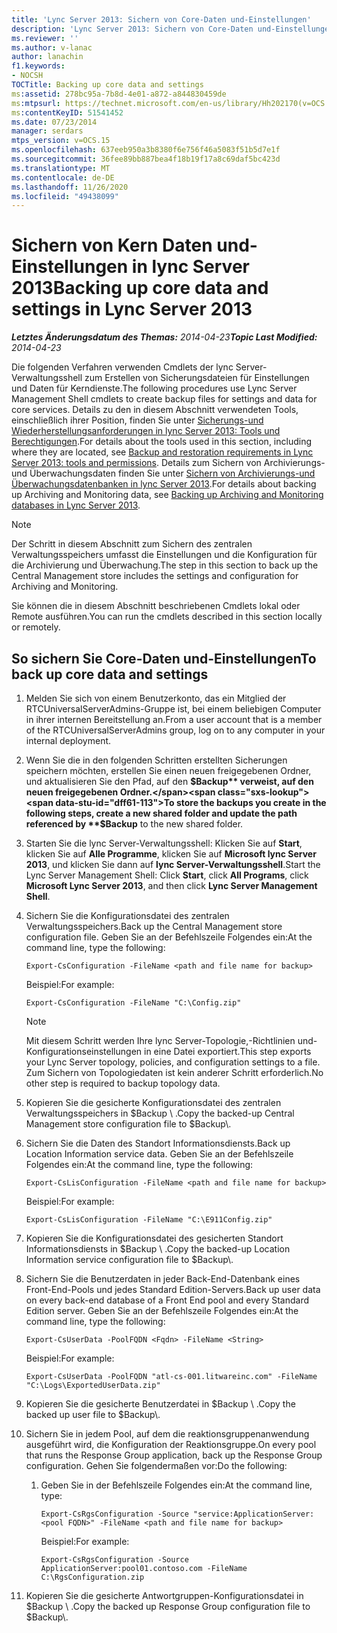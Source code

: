 ```yaml
---
title: 'Lync Server 2013: Sichern von Core-Daten und-Einstellungen'
description: 'Lync Server 2013: Sichern von Core-Daten und-Einstellungen'
ms.reviewer: ''
ms.author: v-lanac
author: lanachin
f1.keywords:
- NOCSH
TOCTitle: Backing up core data and settings
ms:assetid: 278bc95a-7b8d-4e01-a872-a844830459de
ms:mtpsurl: https://technet.microsoft.com/en-us/library/Hh202170(v=OCS.15)
ms:contentKeyID: 51541452
ms.date: 07/23/2014
manager: serdars
mtps_version: v=OCS.15
ms.openlocfilehash: 637eeb950a3b8380f6e756f46a5083f51b5d7e1f
ms.sourcegitcommit: 36fee89bb887bea4f18b19f17a8c69daf5bc423d
ms.translationtype: MT
ms.contentlocale: de-DE
ms.lasthandoff: 11/26/2020
ms.locfileid: "49438099"
---
```

# <a name="backing-up-core-data-and-settings-in-lync-server-2013"></a><span data-ttu-id="dff61-103">Sichern von Kern Daten und-Einstellungen in lync Server 2013</span><span class="sxs-lookup"><span data-stu-id="dff61-103">Backing up core data and settings in Lync Server 2013</span></span>

<div data-xmlns="http://www.w3.org/1999/xhtml">

<div class="topic" data-xmlns="http://www.w3.org/1999/xhtml" data-msxsl="urn:schemas-microsoft-com:xslt" data-cs="https://msdn.microsoft.com/">

<div data-asp="https://msdn2.microsoft.com/asp">



</div>

<div id="mainSection">

<div id="mainBody"><span data-ttu-id="dff61-104">

<span> </span></span><span class="sxs-lookup"><span data-stu-id="dff61-104">

<span> </span></span></span>

<span data-ttu-id="dff61-105">_**Letztes Änderungsdatum des Themas:** 2014-04-23_</span><span class="sxs-lookup"><span data-stu-id="dff61-105">_**Topic Last Modified:** 2014-04-23_</span></span>

<span data-ttu-id="dff61-106">Die folgenden Verfahren verwenden Cmdlets der lync Server-Verwaltungsshell zum Erstellen von Sicherungsdateien für Einstellungen und Daten für Kerndienste.</span><span class="sxs-lookup"><span data-stu-id="dff61-106">The following procedures use Lync Server Management Shell cmdlets to create backup files for settings and data for core services.</span></span> <span data-ttu-id="dff61-107">Details zu den in diesem Abschnitt verwendeten Tools, einschließlich ihrer Position, finden Sie unter [Sicherungs-und Wiederherstellungsanforderungen in lync Server 2013: Tools und Berechtigungen](lync-server-2013-backup-and-restoration-requirements-tools-and-permissions.md).</span><span class="sxs-lookup"><span data-stu-id="dff61-107">For details about the tools used in this section, including where they are located, see [Backup and restoration requirements in Lync Server 2013: tools and permissions](lync-server-2013-backup-and-restoration-requirements-tools-and-permissions.md).</span></span> <span data-ttu-id="dff61-108">Details zum Sichern von Archivierungs-und Überwachungsdaten finden Sie unter [Sichern von Archivierungs-und Überwachungsdatenbanken in lync Server 2013](lync-server-2013-backing-up-archiving-and-monitoring-databases.md).</span><span class="sxs-lookup"><span data-stu-id="dff61-108">For details about backing up Archiving and Monitoring data, see [Backing up Archiving and Monitoring databases in Lync Server 2013](lync-server-2013-backing-up-archiving-and-monitoring-databases.md).</span></span>

<div>


> [!NOTE]  
> <span data-ttu-id="dff61-109">Der Schritt in diesem Abschnitt zum Sichern des zentralen Verwaltungsspeichers umfasst die Einstellungen und die Konfiguration für die Archivierung und Überwachung.</span><span class="sxs-lookup"><span data-stu-id="dff61-109">The step in this section to back up the Central Management store includes the settings and configuration for Archiving and Monitoring.</span></span>



</div>

<span data-ttu-id="dff61-110">Sie können die in diesem Abschnitt beschriebenen Cmdlets lokal oder Remote ausführen.</span><span class="sxs-lookup"><span data-stu-id="dff61-110">You can run the cmdlets described in this section locally or remotely.</span></span>

<div>

## <a name="to-back-up-core-data-and-settings"></a><span data-ttu-id="dff61-111">So sichern Sie Core-Daten und-Einstellungen</span><span class="sxs-lookup"><span data-stu-id="dff61-111">To back up core data and settings</span></span>

1.  <span data-ttu-id="dff61-112">Melden Sie sich von einem Benutzerkonto, das ein Mitglied der RTCUniversalServerAdmins-Gruppe ist, bei einem beliebigen Computer in ihrer internen Bereitstellung an.</span><span class="sxs-lookup"><span data-stu-id="dff61-112">From a user account that is a member of the RTCUniversalServerAdmins group, log on to any computer in your internal deployment.</span></span>

2.  <span data-ttu-id="dff61-113">Wenn Sie die in den folgenden Schritten erstellten Sicherungen speichern möchten, erstellen Sie einen neuen freigegebenen Ordner, und aktualisieren Sie den Pfad, auf den **$Backup** verweist, auf den neuen freigegebenen Ordner.</span><span class="sxs-lookup"><span data-stu-id="dff61-113">To store the backups you create in the following steps, create a new shared folder and update the path referenced by **$Backup** to the new shared folder.</span></span>

3.  <span data-ttu-id="dff61-114">Starten Sie die lync Server-Verwaltungsshell: Klicken Sie auf **Start**, klicken Sie auf **Alle Programme**, klicken Sie auf **Microsoft lync Server 2013**, und klicken Sie dann auf **lync Server-Verwaltungsshell**.</span><span class="sxs-lookup"><span data-stu-id="dff61-114">Start the Lync Server Management Shell: Click **Start**, click **All Programs**, click **Microsoft Lync Server 2013**, and then click **Lync Server Management Shell**.</span></span>

4.  <span data-ttu-id="dff61-115">Sichern Sie die Konfigurationsdatei des zentralen Verwaltungsspeichers.</span><span class="sxs-lookup"><span data-stu-id="dff61-115">Back up the Central Management store configuration file.</span></span> <span data-ttu-id="dff61-116">Geben Sie an der Befehlszeile Folgendes ein:</span><span class="sxs-lookup"><span data-stu-id="dff61-116">At the command line, type the following:</span></span>
    
        Export-CsConfiguration -FileName <path and file name for backup>
    
    <span data-ttu-id="dff61-117">Beispiel:</span><span class="sxs-lookup"><span data-stu-id="dff61-117">For example:</span></span>
    
        Export-CsConfiguration -FileName "C:\Config.zip"
    
    <div>
    

    > [!NOTE]  
    > <span data-ttu-id="dff61-118">Mit diesem Schritt werden Ihre lync Server-Topologie,-Richtlinien und-Konfigurationseinstellungen in eine Datei exportiert.</span><span class="sxs-lookup"><span data-stu-id="dff61-118">This step exports your Lync Server topology, policies, and configuration settings to a file.</span></span> <span data-ttu-id="dff61-119">Zum Sichern von Topologiedaten ist kein anderer Schritt erforderlich.</span><span class="sxs-lookup"><span data-stu-id="dff61-119">No other step is required to backup topology data.</span></span>

    
    </div>

5.  <span data-ttu-id="dff61-120">Kopieren Sie die gesicherte Konfigurationsdatei des zentralen Verwaltungsspeichers in $Backup \\ .</span><span class="sxs-lookup"><span data-stu-id="dff61-120">Copy the backed-up Central Management store configuration file to $Backup\\.</span></span>

6.  <span data-ttu-id="dff61-121">Sichern Sie die Daten des Standort Informationsdiensts.</span><span class="sxs-lookup"><span data-stu-id="dff61-121">Back up Location Information service data.</span></span> <span data-ttu-id="dff61-122">Geben Sie an der Befehlszeile Folgendes ein:</span><span class="sxs-lookup"><span data-stu-id="dff61-122">At the command line, type the following:</span></span>
    
        Export-CsLisConfiguration -FileName <path and file name for backup>
    
    <span data-ttu-id="dff61-123">Beispiel:</span><span class="sxs-lookup"><span data-stu-id="dff61-123">For example:</span></span>
    
        Export-CsLisConfiguration -FileName "C:\E911Config.zip"

7.  <span data-ttu-id="dff61-124">Kopieren Sie die Konfigurationsdatei des gesicherten Standort Informationsdiensts in $Backup \\ .</span><span class="sxs-lookup"><span data-stu-id="dff61-124">Copy the backed-up Location Information service configuration file to $Backup\\.</span></span>

8.  <span data-ttu-id="dff61-125">Sichern Sie die Benutzerdaten in jeder Back-End-Datenbank eines Front-End-Pools und jedes Standard Edition-Servers.</span><span class="sxs-lookup"><span data-stu-id="dff61-125">Back up user data on every back-end database of a Front End pool and every Standard Edition server.</span></span> <span data-ttu-id="dff61-126">Geben Sie an der Befehlszeile Folgendes ein:</span><span class="sxs-lookup"><span data-stu-id="dff61-126">At the command line, type the following:</span></span>
    
        Export-CsUserData -PoolFQDN <Fqdn> -FileName <String>
    
    <span data-ttu-id="dff61-127">Beispiel:</span><span class="sxs-lookup"><span data-stu-id="dff61-127">For example:</span></span>
    
        Export-CsUserData -PoolFQDN "atl-cs-001.litwareinc.com" -FileName "C:\Logs\ExportedUserData.zip"

9.  <span data-ttu-id="dff61-128">Kopieren Sie die gesicherte Benutzerdatei in $Backup \\ .</span><span class="sxs-lookup"><span data-stu-id="dff61-128">Copy the backed up user file to $Backup\\.</span></span>

10. <span data-ttu-id="dff61-129">Sichern Sie in jedem Pool, auf dem die reaktionsgruppenanwendung ausgeführt wird, die Konfiguration der Reaktionsgruppe.</span><span class="sxs-lookup"><span data-stu-id="dff61-129">On every pool that runs the Response Group application, back up the Response Group configuration.</span></span> <span data-ttu-id="dff61-130">Gehen Sie folgendermaßen vor:</span><span class="sxs-lookup"><span data-stu-id="dff61-130">Do the following:</span></span>
    
    1.  <span data-ttu-id="dff61-131">Geben Sie in der Befehlszeile Folgendes ein:</span><span class="sxs-lookup"><span data-stu-id="dff61-131">At the command line, type:</span></span>
        
            Export-CsRgsConfiguration -Source "service:ApplicationServer:<pool FQDN>" -FileName <path and file name for backup>
        
        <span data-ttu-id="dff61-132">Beispiel:</span><span class="sxs-lookup"><span data-stu-id="dff61-132">For example:</span></span>
        
            Export-CsRgsConfiguration -Source ApplicationServer:pool01.contoso.com -FileName C:\RgsConfiguration.zip

11. <span data-ttu-id="dff61-133">Kopieren Sie die gesicherte Antwortgruppen-Konfigurationsdatei in $Backup \\ .</span><span class="sxs-lookup"><span data-stu-id="dff61-133">Copy the backed up Response Group configuration file to $Backup\\.</span></span>

<span data-ttu-id="dff61-134"></div>

</div>

<span> </span>

</div>

</div>

</span><span class="sxs-lookup"><span data-stu-id="dff61-134"></div>

</div>

<span> </span>

</div>

</div>

</span></span></div>

